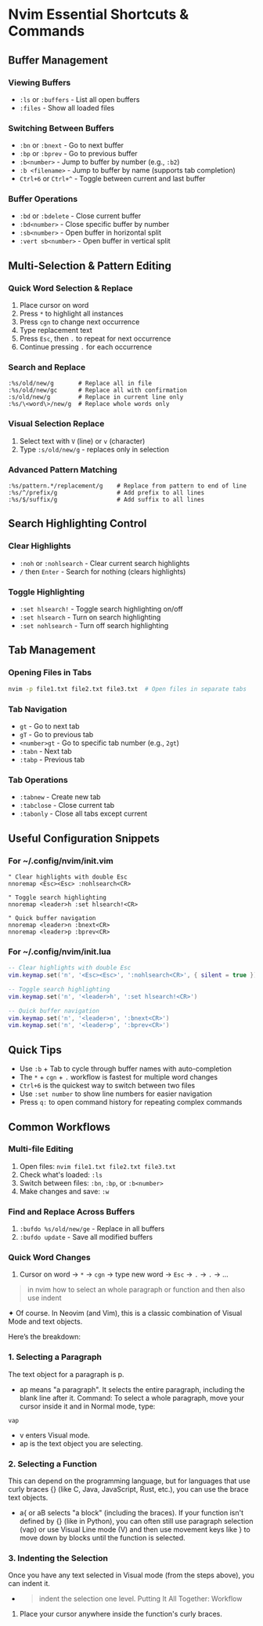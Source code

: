 # Nvim Essential Shortcuts & Commands

## Buffer Management

### Viewing Buffers
- `:ls` or `:buffers` - List all open buffers
- `:files` - Show all loaded files

### Switching Between Buffers
- `:bn` or `:bnext` - Go to next buffer
- `:bp` or `:bprev` - Go to previous buffer
- `:b<number>` - Jump to buffer by number (e.g., `:b2`)
- `:b <filename>` - Jump to buffer by name (supports tab completion)
- `Ctrl+6` or `Ctrl+^` - Toggle between current and last buffer

### Buffer Operations
- `:bd` or `:bdelete` - Close current buffer
- `:bd<number>` - Close specific buffer by number
- `:sb<number>` - Open buffer in horizontal split
- `:vert sb<number>` - Open buffer in vertical split

## Multi-Selection & Pattern Editing

### Quick Word Selection & Replace
1. Place cursor on word
2. Press `*` to highlight all instances
3. Press `cgn` to change next occurrence
4. Type replacement text
5. Press `Esc`, then `.` to repeat for next occurrence
6. Continue pressing `.` for each occurrence

### Search and Replace
```vim
:%s/old/new/g       # Replace all in file
:%s/old/new/gc      # Replace all with confirmation
:s/old/new/g        # Replace in current line only
:%s/\<word\>/new/g  # Replace whole words only
```

### Visual Selection Replace
1. Select text with `V` (line) or `v` (character)
2. Type `:s/old/new/g` - replaces only in selection

### Advanced Pattern Matching
```vim
:%s/pattern.*/replacement/g    # Replace from pattern to end of line
:%s/^/prefix/g                 # Add prefix to all lines
:%s/$/suffix/g                 # Add suffix to all lines
```

## Search Highlighting Control

### Clear Highlights
- `:noh` or `:nohlsearch` - Clear current search highlights
- `/` then `Enter` - Search for nothing (clears highlights)

### Toggle Highlighting
- `:set hlsearch!` - Toggle search highlighting on/off
- `:set hlsearch` - Turn on search highlighting
- `:set nohlsearch` - Turn off search highlighting

## Tab Management

### Opening Files in Tabs
```bash
nvim -p file1.txt file2.txt file3.txt  # Open files in separate tabs
```

### Tab Navigation
- `gt` - Go to next tab
- `gT` - Go to previous tab
- `<number>gt` - Go to specific tab number (e.g., `2gt`)
- `:tabn` - Next tab
- `:tabp` - Previous tab

### Tab Operations
- `:tabnew` - Create new tab
- `:tabclose` - Close current tab
- `:tabonly` - Close all tabs except current

## Useful Configuration Snippets

### For ~/.config/nvim/init.vim
```vim
" Clear highlights with double Esc
nnoremap <Esc><Esc> :nohlsearch<CR>

" Toggle search highlighting
nnoremap <leader>h :set hlsearch!<CR>

" Quick buffer navigation
nnoremap <leader>n :bnext<CR>
nnoremap <leader>p :bprev<CR>
```

### For ~/.config/nvim/init.lua
```lua
-- Clear highlights with double Esc
vim.keymap.set('n', '<Esc><Esc>', ':nohlsearch<CR>', { silent = true })

-- Toggle search highlighting
vim.keymap.set('n', '<leader>h', ':set hlsearch!<CR>')

-- Quick buffer navigation
vim.keymap.set('n', '<leader>n', ':bnext<CR>')
vim.keymap.set('n', '<leader>p', ':bprev<CR>')
```

## Quick Tips

- Use `:b` + Tab to cycle through buffer names with auto-completion
- The `*` + `cgn` + `.` workflow is fastest for multiple word changes
- `Ctrl+6` is the quickest way to switch between two files
- Use `:set number` to show line numbers for easier navigation
- Press `q:` to open command history for repeating complex commands

## Common Workflows

### Multi-file Editing
1. Open files: `nvim file1.txt file2.txt file3.txt`
2. Check what's loaded: `:ls`
3. Switch between files: `:bn`, `:bp`, or `:b<number>`
4. Make changes and save: `:w`

### Find and Replace Across Buffers
1. `:bufdo %s/old/new/ge` - Replace in all buffers
2. `:bufdo update` - Save all modified buffers

### Quick Word Changes
1. Cursor on word → `*` → `cgn` → type new word → `Esc` → `.` → `.` → ...

> in nvim how to select an whole paragraph or function and then also use indent  

✦ Of course. In Neovim (and Vim), this is a classic combination of Visual Mode and text objects.

  Here’s the breakdown:

  ### 1. Selecting a Paragraph

  The text object for a paragraph is p.


   * ap means "a paragraph". It selects the entire paragraph, including the blank line after it.
  Command:
  To select a whole paragraph, move your cursor inside it and in Normal mode, type:

  `
  vap
  `

  *   v enters Visual mode.
  *   ap is the text object you are selecting.

  ### 2. Selecting a Function


  This can depend on the programming language, but for languages that use curly braces {} (like C, Java,
  JavaScript, Rust, etc.), you can use the brace text objects.


   * a{ or aB selects "a block" (including the braces).
  If your function isn't defined by {} (like in Python), you can often still use paragraph selection (vap)
  or use Visual Line mode (V) and then use movement keys like } to move down by blocks until the function is
   selected.

  ### 3. Indenting the Selection

  Once you have any text selected in Visual mode (from the steps above), you can indent it.


   * > indent the selection one level.
  Putting It All Together: Workflow
   1. Place your cursor anywhere inside the function's curly braces.